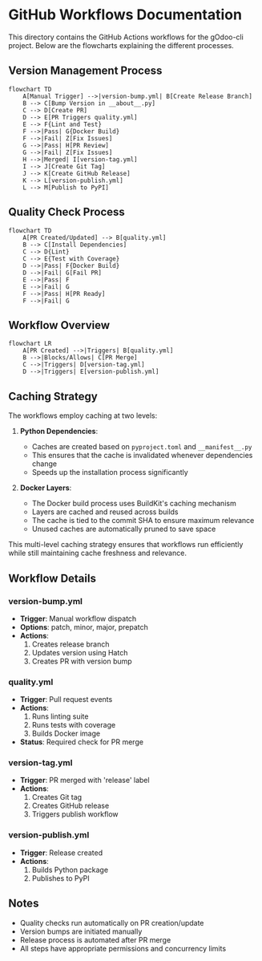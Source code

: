 # GitHub Workflows Documentation

This directory contains the GitHub Actions workflows for the gOdoo-cli project. Below are the flowcharts explaining the different processes.

## Version Management Process

```mermaid
flowchart TD
    A[Manual Trigger] -->|version-bump.yml| B[Create Release Branch]
    B --> C[Bump Version in __about__.py]
    C --> D[Create PR]
    D --> E[PR Triggers quality.yml]
    E --> F{Lint and Test}
    F -->|Pass| G{Docker Build}
    F -->|Fail| Z[Fix Issues]
    G -->|Pass| H[PR Review]
    G -->|Fail| Z[Fix Issues]
    H -->|Merged| I[version-tag.yml]
    I --> J[Create Git Tag]
    J --> K[Create GitHub Release]
    K --> L[version-publish.yml]
    L --> M[Publish to PyPI]
```

## Quality Check Process

```mermaid
flowchart TD
    A[PR Created/Updated] --> B[quality.yml]
    B --> C[Install Dependencies]
    C --> D{Lint}
    C --> E{Test with Coverage}
    D -->|Pass| F{Docker Build}
    D -->|Fail| G[Fail PR]
    E -->|Pass| F
    E -->|Fail| G
    F -->|Pass| H[PR Ready]
    F -->|Fail| G
```

## Workflow Overview

```mermaid
flowchart LR
    A[PR Created] -->|Triggers| B[quality.yml]
    B -->|Blocks/Allows| C[PR Merge]
    C -->|Triggers| D[version-tag.yml]
    D -->|Triggers| E[version-publish.yml]
```

## Caching Strategy

The workflows employ caching at two levels:

1. **Python Dependencies**:
   - Caches are created based on  `pyproject.toml` and `__manifest__.py`
   - This ensures that the cache is invalidated whenever dependencies change
   - Speeds up the installation process significantly

2. **Docker Layers**:
   - The Docker build process uses BuildKit's caching mechanism
   - Layers are cached and reused across builds
   - The cache is tied to the commit SHA to ensure maximum relevance
   - Unused caches are automatically pruned to save space

This multi-level caching strategy ensures that workflows run efficiently while still maintaining cache freshness and relevance.

## Workflow Details

### version-bump.yml
- **Trigger**: Manual workflow dispatch
- **Options**: patch, minor, major, prepatch
- **Actions**:
  1. Creates release branch
  2. Updates version using Hatch
  3. Creates PR with version bump

### quality.yml
- **Trigger**: Pull request events
- **Actions**:
  1. Runs linting suite
  2. Runs tests with coverage
  3. Builds Docker image
- **Status**: Required check for PR merge

### version-tag.yml
- **Trigger**: PR merged with 'release' label
- **Actions**:
  1. Creates Git tag
  2. Creates GitHub release
  3. Triggers publish workflow

### version-publish.yml
- **Trigger**: Release created
- **Actions**:
  1. Builds Python package
  2. Publishes to PyPI

## Notes
- Quality checks run automatically on PR creation/update
- Version bumps are initiated manually
- Release process is automated after PR merge
- All steps have appropriate permissions and concurrency limits
